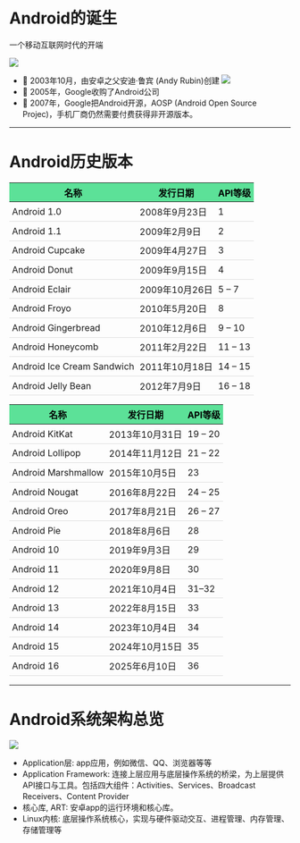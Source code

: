 # Android的诞生

一个移动互联网时代的开端

<img v-click src="/android-brief/android-logo.svg" class="my-5" />

<ul>
  <li v-click>
      <span>🎊 2003年10月，由安卓之父安迪·鲁宾 (Andy Rubin)创建</span>
      <img v-click src="/android-brief/android-founder.jpg" class="h-25" />
  </li>
  <li v-click>🛒 2005年，Google收购了Android公司</li>
  <li v-click>👐 2007年，Google把Android开源，AOSP (Android Open Source Projec)，手机厂商仍然需要付费获得非开源版本。</li>
</ul>

---

<style>
.android-table {
  font-size: 0.7em;
}
.android-table table {
  width: 100%;
}
.android-table th {
  background: #5ce198;
  color: #000;
  padding: 0.3rem;
}
.android-table td {
  padding: 0.3rem;
  border-bottom: 1px solid #ddd;
}
</style>

# Android历史版本

<div class="grid grid-cols-2 gap-4 android-table" v-click>

| 名称 | 发行日期 | API等级 |
|------|----------|---------|
| Android 1.0 | 2008年9月23日 | 1 |
| Android 1.1 | 2009年2月9日 | 2 |
| Android Cupcake | 2009年4月27日 | 3 |
| Android Donut | 2009年9月15日 | 4 |
| Android Eclair | 2009年10月26日 | 5 – 7 |
| Android Froyo | 2010年5月20日 | 8 |
| Android Gingerbread | 2010年12月6日 | 9 – 10 |
| Android Honeycomb | 2011年2月22日 | 11 – 13 |
| Android Ice Cream Sandwich | 2011年10月18日 | 14 – 15 |
| Android Jelly Bean | 2012年7月9日 | 16 – 18 |

| 名称 | 发行日期 | API等级 |
|------|----------|---------|
| Android KitKat | 2013年10月31日 | 19 – 20 |
| Android Lollipop | 2014年11月12日 | 21 – 22 |
| Android Marshmallow | 2015年10月5日 | 23 |
| Android Nougat | 2016年8月22日 | 24 – 25 |
| Android Oreo | 2017年8月21日 | 26 – 27 |
| Android Pie | 2018年8月6日 | 28 |
| Android 10 | 2019年9月3日 | 29 |
| Android 11 | 2020年9月8日 | 30 |
| Android 12 | 2021年10月4日 | 31–32 |
| Android 13 | 2022年8月15日 | 33 |
| Android 14 | 2023年10月4日 | 34 |
| Android 15 | 2024年10月15日 | 35 |
| Android 16 | 2025年6月10日 | 36 |

</div>

---

# Android系统架构总览

<div class="flex flex-row gap-3">

<div class="flex flex-1">
  <img src="/android-brief/android-system-architecture.svg" />
</div>
<div class="flex flex-1">
<ul>
  <li v-click>Application层: app应用，例如微信、QQ、浏览器等等</li>
  <li v-click>Application Framework: 连接上层应用与底层操作系统的桥梁，为上层提供API接口与工具。包括四大组件：Activities、Services、Broadcast Receivers、Content Provider</li>
  <li v-click>核心库, ART: 安卓app的运行环境和核心库。</li>
  <li v-click>Linux内核: 底层操作系统核心，实现与硬件驱动交互、进程管理、内存管理、存储管理等</li>
</ul>
</div>

</div>
